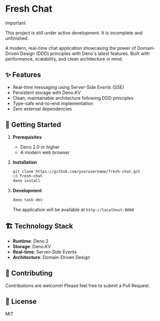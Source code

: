 # Fresh Chat

> [!IMPORTANT]
> This project is still under active development. It is incomplete and
> unfinished.

A modern, real-time chat application showcasing the power of Domain-Driven
Design (DDD) principles with Deno's latest features. Built with performance,
scalability, and clean architecture in mind.

## ✨ Features

- Real-time messaging using Server-Side Events (SSE)
- Persistent storage with Deno.KV
- Clean, maintainable architecture following DDD principles
- Type-safe end-to-end implementation
- Zero external dependencies

## 🚀 Getting Started

1. **Prerequisites**
   - Deno 2.0 or higher
   - A modern web browser

2. **Installation**

   ```bash
   git clone https://github.com/yourusername/fresh-chat.git
   cd fresh-chat
   deno install
   ```

3. **Development**

   ```bash
   deno task dev
   ```

   The application will be available at `http://localhost:8000`

## 🏗️ Technology Stack

- **Runtime**: Deno 2
- **Storage**: Deno.KV
- **Real-time**: Server-Side Events
- **Architecture**: Domain-Driven Design

## 🤝 Contributing

Contributions are welcome! Please feel free to submit a Pull Request.

## 📝 License

MIT
